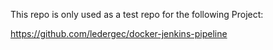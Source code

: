 This repo is only used as a test repo for the following Project:

https://github.com/ledergec/docker-jenkins-pipeline
